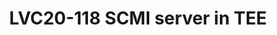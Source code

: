 ---
categories:
- lvc20
description: The System Control and Management Interface (SCMI) is a set of operating
  system-independent software interfaces that has been originally specified to standardize
  the interface between Application Processors and the power coprocessor. But there
  are situations where we can't rely on such a power coprocessor. In such a case,
  the SCMI server has to run a secured partition like OP-TEE. This presentation will
  describe the status of our PoC of a SCMI server<br>running as an OP-TEE TA. We will
  present the design, what is already available, the next features to be added and
  also how this could be extended to other UCs.
image: /assets/images/featured-images/lvc20/LVC20-118.png
session_id: LVC20-118
session_room: '[Track 2] Linux/Android'
session_slot:
  end_time: 2020-09-22 14:55
  start_time: 2020-09-22 14:30
session_speakers:
- speaker_bio: Vincent has worked on developing drivers for various peripherals and
    coprocessors in mobile phones during 12 years. In 2005, he began to focus on mobile
    phones that ran Linux then Android and spent the last years of this period to
    optimize the power consumption of android platforms. As a member of the Linaro
    power management working group, he works on improving the energy efficiency of
    embedded system but not only with special interest for scheduler.
  speaker_company: Linaro
  speaker_image: http://avatars.sched.co/d/ac/7235018/avatar.jpg.320x320px.jpg?4b7
  speaker_name: Vincent Guittot
  speaker_position: Linaro
  speaker_role: attendee, speaker
- speaker_bio: Etienne Carrière is an embedded software engineer at STMicroelectronics
    currently assigned to the Linaro Security Working Group. He is working on boot
    and kernel layers on Linux based embedded systems since the beginning of the century
    and is involved in the OP-TEE project since 2013.
  speaker_company: ST
  speaker_image: http://avatars.sched.co/2/eb/7535587/avatar.jpg.320x320px.jpg?726
  speaker_name: Etienne Carriere
  speaker_position: SW engineer
  speaker_role: attendee, speaker
session_track: Power Management
tag: session
tags: Power Management
title: LVC20-118 SCMI server in TEE
---